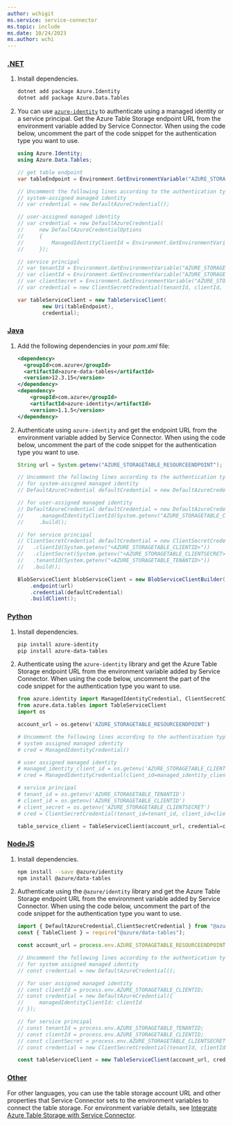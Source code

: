 ```yaml
---
author: wchigit
ms.service: service-connector
ms.topic: include
ms.date: 10/24/2023
ms.author: wchi
---
```



### [.NET](#tab/dotnet)

1. Install dependencies.
    ```bash
    dotnet add package Azure.Identity
    dotnet add package Azure.Data.Tables
    ```
1. You can use [`azure-identity`](https://www.nuget.org/packages/Azure.Identity/) to authenticate using a managed identity or a service principal. Get the Azure Table Storage endpoint URL from the environment variable added by Service Connector. When using the code below, uncomment the part of the code snippet for the authentication type you want to use.

    ```csharp
    using Azure.Identity;
    using Azure.Data.Tables;
    
    // get table endpoint
    var tableEndpoint = Environment.GetEnvironmentVariable("AZURE_STORAGETABLE_RESOURCEENDPOINT");
    
    // Uncomment the following lines according to the authentication type.
    // system-assigned managed identity
    // var credential = new DefaultAzureCredential();
    
    // user-assigned managed identity
    // var credential = new DefaultAzureCredential(
    //     new DefaultAzureCredentialOptions
    //     {
    //         ManagedIdentityClientId = Environment.GetEnvironmentVariable("AZURE_STORAGETABLE_CLIENTID");
    //     });
    
    // service principal 
    // var tenantId = Environment.GetEnvironmentVariable("AZURE_STORAGETABLE_TENANTID");
    // var clientId = Environment.GetEnvironmentVariable("AZURE_STORAGETABLE_CLIENTID");
    // var clientSecret = Environment.GetEnvironmentVariable("AZURE_STORAGETABLE_CLIENTSECRET");
    // var credential = new ClientSecretCredential(tenantId, clientId, clientSecret);
    
    var tableServiceClient = new TableServiceClient(
            new Uri(tableEndpoint),
            credential);
    ```

### [Java](#tab/java)

1. Add the following dependencies in your *pom.xml* file:

    ```xml
    <dependency>
      <groupId>com.azure</groupId>
      <artifactId>azure-data-tables</artifactId>
      <version>12.3.15</version>
    </dependency>
    <dependency>
        <groupId>com.azure</groupId>
        <artifactId>azure-identity</artifactId>
        <version>1.1.5</version>
    </dependency>
    ```
1. Authenticate using `azure-identity` and get the endpoint URL from the environment variable added by Service Connector. When using the code below, uncomment the part of the code snippet for the authentication type you want to use.


    ```java
    String url = System.getenv("AZURE_STORAGETABLE_RESOURCEENDPOINT");  

    // Uncomment the following lines according to the authentication type.
    // for system-assigned managed identity
    // DefaultAzureCredential defaultCredential = new DefaultAzureCredentialBuilder().build();

    // for user-assigned managed identity
    // DefaultAzureCredential defaultCredential = new DefaultAzureCredentialBuilder()
    //     .managedIdentityClientId(System.getenv("AZURE_STORAGETABLE_CLIENTID"))
    //     .build();

    // for service principal
    // ClientSecretCredential defaultCredential = new ClientSecretCredentialBuilder()
    //   .clientId(System.getenv("<AZURE_STORAGETABLE_CLIENTID>"))
    //   .clientSecret(System.getenv("<AZURE_STORAGETABLE_CLIENTSECRET>"))
    //   .tenantId(System.getenv("<AZURE_STORAGETABLE_TENANTID>"))
    //   .build();

    BlobServiceClient blobServiceClient = new BlobServiceClientBuilder()
        .endpoint(url)
        .credential(defaultCredential)
        .buildClient();
    ```

### [Python](#tab/python)
1. Install dependencies.
   ```bash
   pip install azure-identity
   pip install azure-data-tables
   ```
1. Authenticate using the `azure-identity` library and get the Azure Table Storage endpoint URL from the environment variable added by Service Connector. When using the code below, uncomment the part of the code snippet for the authentication type you want to use.


    ```python
    from azure.identity import ManagedIdentityCredential, ClientSecretCredential
    from azure.data.tables import TableServiceClient
    import os
    
    account_url = os.getenv('AZURE_STORAGETABLE_RESOURCEENDPOINT')
    
    # Uncomment the following lines according to the authentication type.
    # system assigned managed identity
    # cred = ManagedIdentityCredential()
    
    # user assigned managed identity
    # managed_identity_client_id = os.getenv('AZURE_STORAGETABLE_CLIENTID')
    # cred = ManagedIdentityCredential(client_id=managed_identity_client_id)
    
    # service principal
    # tenant_id = os.getenv('AZURE_STORAGETABLE_TENANTID')
    # client_id = os.getenv('AZURE_STORAGETABLE_CLIENTID')
    # client_secret = os.getenv('AZURE_STORAGETABLE_CLIENTSECRET')
    # cred = ClientSecretCredential(tenant_id=tenant_id, client_id=client_id, client_secret=client_secret) 
    
    table_service_client = TableServiceClient(account_url, credential=cred)
    ```

### [NodeJS](#tab/nodejs)
1. Install dependencies.
   ```bash
   npm install --save @azure/identity
   npm install @azure/data-tables
   ```
2. Authenticate using the `@azure/identity` library and get the Azure Table Storage endpoint URL from the environment variable added by Service Connector. When using the code below, uncomment the part of the code snippet for the authentication type you want to use.


    ```javascript
    import { DefaultAzureCredential,ClientSecretCredential } from "@azure/identity";
    const { TableClient } = require("@azure/data-tables");
    
    const account_url = process.env.AZURE_STORAGETABLE_RESOURCEENDPOINT;
    
    // Uncomment the following lines according to the authentication type.
    // for system assigned managed identity
    // const credential = new DefaultAzureCredential();
    
    // for user assigned managed identity
    // const clientId = process.env.AZURE_STORAGETABLE_CLIENTID;
    // const credential = new DefaultAzureCredential({
    //     managedIdentityClientId: clientId
    // });
    
    // for service principal
    // const tenantId = process.env.AZURE_STORAGETABLE_TENANTID;
    // const clientId = process.env.AZURE_STORAGETABLE_CLIENTID;
    // const clientSecret = process.env.AZURE_STORAGETABLE_CLIENTSECRET;
    // const credential = new ClientSecretCredential(tenantId, clientId, clientSecret);
    
    const tableServiceClient = new TableServiceClient(account_url, credential);
    ```

### [Other](#tab/other)
For other languages, you can use the table storage account URL and other properties that Service Connector sets to the environment variables to connect the table storage. For environment variable details, see [Integrate Azure Table Storage with Service Connector](../how-to-integrate-storage-table.md).
